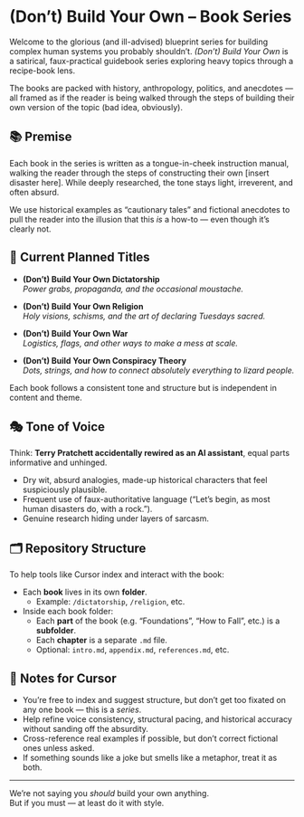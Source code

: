 # (Don’t) Build Your Own – Book Series

Welcome to the glorious (and ill-advised) blueprint series for building complex human systems you probably shouldn’t. *(Don’t) Build Your Own* is a satirical, faux-practical guidebook series exploring heavy topics through a recipe-book lens.

The books are packed with history, anthropology, politics, and anecdotes — all framed as if the reader is being walked through the steps of building their own version of the topic (bad idea, obviously).

## 📚 Premise

Each book in the series is written as a tongue-in-cheek instruction manual, walking the reader through the steps of constructing their own [insert disaster here]. While deeply researched, the tone stays light, irreverent, and often absurd.

We use historical examples as “cautionary tales” and fictional anecdotes to pull the reader into the illusion that this *is* a how-to — even though it’s clearly not.

## 🧪 Current Planned Titles

- **(Don’t) Build Your Own Dictatorship**  
  _Power grabs, propaganda, and the occasional moustache._

- **(Don’t) Build Your Own Religion**  
  _Holy visions, schisms, and the art of declaring Tuesdays sacred._

- **(Don’t) Build Your Own War**  
  _Logistics, flags, and other ways to make a mess at scale._

- **(Don’t) Build Your Own Conspiracy Theory**  
  _Dots, strings, and how to connect absolutely everything to lizard people._

Each book follows a consistent tone and structure but is independent in content and theme.

## 🎭 Tone of Voice

Think: **Terry Pratchett accidentally rewired as an AI assistant**, equal parts informative and unhinged.

- Dry wit, absurd analogies, made-up historical characters that feel suspiciously plausible.
- Frequent use of faux-authoritative language (“Let’s begin, as most human disasters do, with a rock.”).
- Genuine research hiding under layers of sarcasm.

## 🗂️ Repository Structure

To help tools like Cursor index and interact with the book:

- Each **book** lives in its own **folder**.
  - Example: `/dictatorship`, `/religion`, etc.
- Inside each book folder:
  - Each **part** of the book (e.g. “Foundations”, “How to Fall”, etc.) is a **subfolder**.
  - Each **chapter** is a separate `.md` file.
  - Optional: `intro.md`, `appendix.md`, `references.md`, etc.

## 🧠 Notes for Cursor

- You’re free to index and suggest structure, but don’t get too fixated on any one book — this is a *series*.
- Help refine voice consistency, structural pacing, and historical accuracy without sanding off the absurdity.
- Cross-reference real examples if possible, but don’t correct fictional ones unless asked.
- If something sounds like a joke but smells like a metaphor, treat it as both.

---

We’re not saying you *should* build your own anything.  
But if you must — at least do it with style.